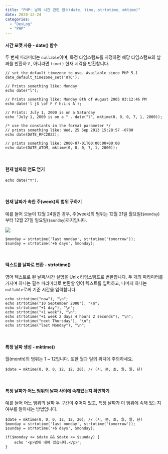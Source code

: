 ```yaml
---
title: "PHP: 날짜 시간 관련 함수(date, time, strtotime, mktime)"
date: 2020-12-24
categories: 
  - "DevLog"
  - "PHP"
---
```


#### **시간 포맷 사용 - date() 함수**

두 번째 파라미터는 `nullable`이며, 특정 타임스탬프를 지정하면 해당 타임스탬프의 날짜를 반환하고, 아니라면 `time()` 현재 시각을 반환합니다.

```
// set the default timezone to use. Available since PHP 5.1
date_default_timezone_set('UTC');

// Prints something like: Monday
echo date("l");

// Prints something like: Monday 8th of August 2005 03:12:46 PM
echo date('l jS \of F Y h:i:s A');

// Prints: July 1, 2000 is on a Saturday
echo "July 1, 2000 is on a " . date("l", mktime(0, 0, 0, 7, 1, 2000));

/* use the constants in the format parameter */
// prints something like: Wed, 25 Sep 2013 15:28:57 -0700
echo date(DATE_RFC2822);

// prints something like: 2000-07-01T00:00:00+00:00
echo date(DATE_ATOM, mktime(0, 0, 0, 7, 1, 2000));
```

 

#### **현재 날짜의 연도 얻기**

```
echo date("Y");
```

 

#### **현재 날짜가 속한 주(week)의 범위 구하기**

예를 들어 오늘이 12월 24일인 경우, 주(week)의 범위는 12월 21일 월요일(`$monday`)부터 12월 27일 일요일(`$sunday`)까지입니다.

 ![](/assets/img/wp-content/uploads/2020/12/스크린샷-2020-12-24-오후-8.24.29.png)

```
$monday = strtotime('last monday', strtotime('tomorrow'));
$sunday = strtotime('+6 days', $monday);
```

 

#### **텍스트를 날짜로 변환 - strtotime()**

영어 텍스트로 된 날짜/시간 설명을 Unix 타임스탬프로 변환합니다. 두 개의 파라미터를 가지며 하나는 필수 파라미터로 변환할 영어 텍스트를 입력하고, 나머지 하나는 `nullable`로써 기준 시간을 입력합니다.

```
echo strtotime("now"), "\n";
echo strtotime("10 September 2000"), "\n";
echo strtotime("+1 day"), "\n";
echo strtotime("+1 week"), "\n";
echo strtotime("+1 week 2 days 4 hours 2 seconds"), "\n";
echo strtotime("next Thursday"), "\n";
echo strtotime("last Monday"), "\n";
```

 

#### **특정 날짜 생성 - mktime()**

월(month)의 범위는 1 ~ 12입니다. 또한 월과 일의 위치에 주의하세요.

```
$date = mktime(0, 0, 0, 12, 12, 20); // (시, 분, 초, 월, 일, 년)
```

 

#### **특정 날짜가 어느 범위의 날짜 사이에 속해있는지 확인하기**

예를 들어 어느 범위의 날짜 두 구간이 주어져 있고, 특정 날짜가 이 범위에 속해 있는지 여부를 알아내는 방법입니다.

```
$date = mktime(0, 0, 0, 12, 12, 20); // (시, 분, 초, 월, 일, 년)
$monday = strtotime('last monday', strtotime('tomorrow'));
$sunday = strtotime('+6 days', $monday);

if($monday <= $date && $date <= $sunday) {
    echo '<p>범위 내에 있습니다.</p>';
}
```

